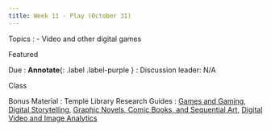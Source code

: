 ```yaml
---
title: Week 11 - Play (October 31)
---
```


Topics
: - Video and other digital games

Featured

Due
: **Annotate**{: .label .label-purple }
  : Discussion leader: N/A


Class


Bonus Material
: Temple Library Research Guides
    : [Games and Gaming](https://guides.temple.edu/gaming), [Digital Storytelling](https://guides.temple.edu/c.php?g=504588), [Graphic Novels, Comic Books, and Sequential Art](https://guides.temple.edu/graphicnovels), [Digital Video and Image Analytics](https://guides.temple.edu/video-image-analysis-and-visualization)